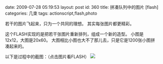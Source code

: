 date: 2009-07-28 05:19:53
layout: post
id: 360
title: 拼凑队列中的图片 [flash]
categories: 几束
tags: actionscript,flash,photo

若干的图片飞起来，只为一个共同的理想。
其实每张图片都更精彩。

这个FLASH实现的是把若干张图片重新排列，组成一个新的造型。
小图是12x12，大图是20x60。
大图相比小图也大不了那儿去，只是它是1200张小图拼凑起来的。

以下是过程中的截图：（点击图片看FLASH）
[![](http://blog.kurrunk.com/wp-content/uploads/2009/07/fly_bitmap.jpg)](http://kurrunk.com/ping/fly/)
